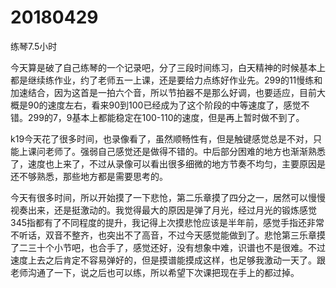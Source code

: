 # 20180429

练琴7.5小时

今天算是破了自己练琴的一个记录吧，分了三段时间练习，白天精神的时候基本上都是继续练作业，约了老师五一上课，还是要给力点练好作业先。299的11慢练和加速结合，因为这首是一拍六个音，所以节拍器不是那么好调，也要适应，目前大概是90的速度左右，看来90到100已经成为了这个阶段的中等速度了，感觉不错。299的7，9基本上都能稳定在100-110的速度，但是再上暂时做不到了。

k19今天花了很多时间，也录像看了，虽然顺畅性有，但是触键感觉总是不对，只能上课问老师了。强弱自己感觉还是做得不错的。中后部分困难的地方也渐渐熟悉了，速度也上来了，不过从录像可以看出很多细微的地方节奏不均匀，主要原因是还不够熟悉，那些地方都是需要思考的。

今天有很多时间，所以开始摸了一下悲怆，第二乐章摸了四分之一，居然可以慢慢视奏出来，还是挺激动的。我觉得最大的原因是弹了月光，经过月光的锻炼感觉345指都有了不同程度的提升，我记得上次摸悲怆应该是半年前，感觉手指还非常不听话，双音不整齐，也突出不了高音，不过今天感觉能做到了。悲怆第三乐章摸了二三十个小节吧，也合手了，感觉还好，没有想象中难，识谱也不是很难。不过速度上去之后肯定不容易弹好的，但是摸谱能摸成这样，也足够我激动一天了。跟老师沟通了一下，说之后也可以练，所以希望下次课把现在手上的都过掉。
